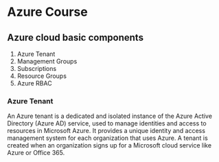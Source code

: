 # Azure Course

## Azure cloud basic components

1. Azure Tenant
2. Management Groups
3. Subscriptions
4. Resource Groups
5. Azure RBAC

### Azure Tenant

An Azure tenant is a dedicated and isolated instance of the Azure Active Directory (Azure AD) service, used to manage identities and access to resources in Microsoft Azure. It provides a unique identity and access management system for each organization that uses Azure. A tenant is created when an organization signs up for a Microsoft cloud service like Azure or Office 365.